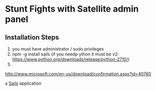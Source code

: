 # Stunt Fights with Satellite admin panel

## Installation Steps
 1. you must have administrator / sudo privileges
 2. npm -g install sails (if you needp ython it must be v2: https://www.python.org/downloads/release/python-2710/)
 3. 


http://www.microsoft.com/en-us/download/confirmation.aspx?id=40760

a [Sails](http://sailsjs.org) application
